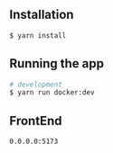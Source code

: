 ## Installation

```bash
$ yarn install
```

## Running the app

```bash
# development
$ yarn run docker:dev
```

## FrontEnd

```bash
0.0.0.0:5173
```